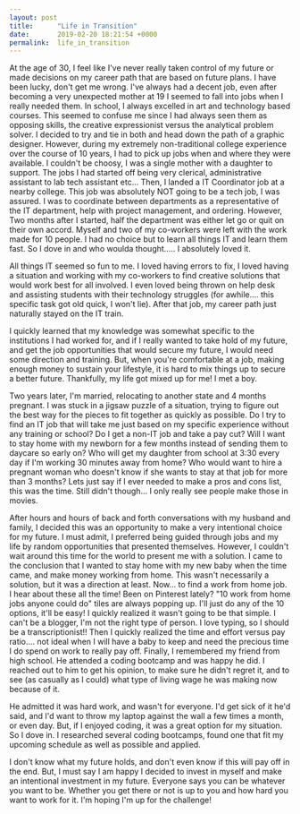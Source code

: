 ```yaml
---
layout: post
title:      "Life in Transition"
date:       2019-02-20 18:21:54 +0000
permalink:  life_in_transition
---
```



At the age of 30, I feel like I've never really taken control of my future or made decisions on my career path that are based on future plans. I have been lucky, don't get me wrong. I've always had a decent job, even after becoming a very unexpected mother at 19 I seemed to fall into jobs when I really needed them. In school, I always excelled in art and technology based courses. This seemed to confuse me since I had always seen them as opposing skills, the creative expressionist versus the analytical problem solver. I decided to try and tie in both and head down the path of a graphic designer. However, during my extremely non-traditional college experience over the course of 10 years, I had to pick up jobs when and where they were available. I couldn't be choosy, I was a single mother with a daughter to support. The jobs I had started off being very clerical, administrative assistant to lab tech assistant etc... Then, I landed a IT Coordinator job at a nearby college. This job was absolutely NOT going to be a tech job, I was assured. I was to coordinate between departments as a representative of the IT department, help with project management, and ordering. However, Two months after I started, half the department was either let go or quit on their own accord. Myself and two of my co-workers were left with the work made for 10 people. I had no choice but to learn all things IT and learn them fast. So I dove in and who woulda thought..... I absolutely loved it.

All things IT seemed so fun to me. I loved having errors to fix, I loved having a situation and working with my co-workers to find creative solutions that would work best for all involved. I even loved being thrown on help desk and assisting students with their technology struggles (for awhile.... this specific task got old quick, I won't lie). After that job, my career path just naturally stayed on the IT train. 

I quickly learned that my knowledge was somewhat specific to the institutions I had worked for, and if I really wanted to take hold of my future, and get the job opportunities that would secure my future, I would need some direction and training. But, when you're comfortable at a job, making enough money to sustain your lifestyle, it is hard to mix things up to secure a better future. Thankfully, my life got mixed up for me! I met a boy.

Two years later, I'm married, relocating to another state and 4 months pregnant. I was stuck in a jigsaw puzzle of a situation, trying to figure out the best way for the pieces to fit together as quickly as possible. Do I try to find an IT job that will take me just based on my specific experience without any training or school? Do I get a non-IT job and take a pay cut? Will I want to stay home with my newborn for a few months instead of sending them to daycare so early on? Who will get my daughter from school at 3:30 every day if I'm working 30 minutes away from home? Who would want to hire a pregnant woman who doesn't know if she wants to stay at that job for more than 3 months? Lets just say if I ever needed to make a pros and cons list, this was the time. Still didn't though... I only really see people make those in movies.

After hours and hours of back and forth conversations with my husband and family, I decided this was an opportunity to make a very intentional choice for my future. I must admit, I preferred being guided through jobs and my life by random opportunities that presented themselves. However, I couldn't wait around this time for the world to present me with a solution. I came to the conclusion that I wanted to stay home with my new baby when the time came, and make money working from home. This wasn't necessarily a solution, but it was a direction at least. Now... to find a work from home job. I hear about these all the time! Been on Pinterest lately? "10 work from home jobs anyone could do" tiles are always popping up. I'll just do any of the 10 options, it'll be easy! I quickly realized it wasn't going to be that simple. I can't be a blogger, I'm not the right type of person. I love typing, so I should be a transcriptionist!! Then I quickly realized the time and effort versus pay ratio.... not ideal when I will have a baby to keep and need the precious time I do spend on work to really pay off. Finally, I remembered my friend from high school. He attended a coding bootcamp and was happy he did. I reached out to him to get his opinion, to make sure he didn't regret it, and to see (as casually as I could) what type of living wage he was making now because of it. 

He admitted it was hard work, and wasn't for everyone. I'd get sick of it he'd said, and I'd want to throw my laptop against the wall a few times a month, or even day. But, if I enjoyed coding, it was a great option for my situation. So I dove in. I researched several coding bootcamps, found one that fit my upcoming schedule as well as possible and applied. 

I don't know what my future holds, and don't even know if this will pay off in the end. But, I must say I am happy I decided to invest in myself and make an intentional investment in my future. Everyone says you can be whatever you want to be. Whether you get there or not is up to you and how hard you want to work for it. I'm hoping I'm up for the challenge!

